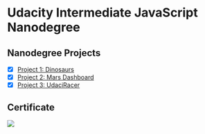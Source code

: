 # Udacity Intermediate JavaScript Nanodegree

## Nanodegree Projects

- [x] [Project 1: Dinosaurs](/Project_1_Dinosaurs/)
- [x] [Project 2: Mars Dashboard](/Project_2_MarsDashboard/)
- [x] [Project 3: UdaciRacer](/Project_3_UdaciRacer/)

## Certificate
[![](https://s3-us-west-2.amazonaws.com/udacity-printer/production/certificates/c009997b-e31d-4679-8eee-df62a211f6dc.svg)](https://confirm.udacity.com/NYD45WLQ)
